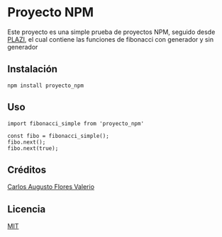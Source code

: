 # Proyecto NPM
Este proyecto es una simple prueba de proyectos NPM, seguido desde [PLAZI](http://platzi.com), el cual contiene las funciones de fibonacci con generador y sin generador

## Instalación
```
npm install proyecto_npm
```

## Uso
```
import fibonacci_simple from 'proyecto_npm'

const fibo = fibonacci_simple();
fibo.next();
fibo.next(true);

```

## Créditos
[Carlos Augusto Flores Valerio](https://github.com/carlitos-motumweb/)

## Licencia
[MIT](https://opensource.org/licenses/MIT)
